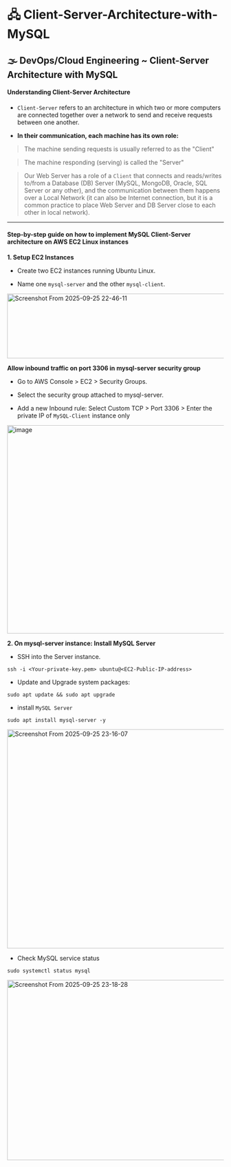 # 🖧 Client-Server-Architecture-with-MySQL
## 🌫 DevOps/Cloud Engineering ~ Client-Server Architecture with MySQL

#### **Understanding Client-Server Architecture**

- `Client-Server` refers to an architecture in which two or more computers are connected together over a network to send and receive requests between one another.

- **In their communication, each machine has its own role:**

> The machine sending requests is usually referred to as the "Client"

> The machine responding (serving) is called the "Server"

> Our Web Server has a role of a `Client` that connects and reads/writes to/from a Database (DB) Server (MySQL, MongoDB, Oracle, SQL Server or any other), and the communication between them happens over a Local Network (it can also be Internet connection, but it is a common practice to place Web Server and DB Server close to each other in local network).

---

#### **Step-by-step guide on how to implement MySQL Client-Server architecture on AWS EC2 Linux instances**

**1. Setup EC2 Instances**

- Create two EC2 instances running Ubuntu Linux.

- Name one `mysql-server` and the other `mysql-client`.

<img width="1070" height="150" alt="Screenshot From 2025-09-25 22-46-11" src="https://github.com/user-attachments/assets/38898181-4661-4154-b161-07b40e310909" />

**Allow inbound traffic on port 3306 in mysql-server security group**

- Go to AWS Console > EC2 > Security Groups.

- Select the security group attached to mysql-server.

- Add a new Inbound rule: Select Custom TCP > Port 3306 > Enter the private IP of `MySQL-Client` instance only


<img width="1330" height="483" alt="image" src="https://github.com/user-attachments/assets/953dbafc-4d90-4c40-8dc6-e3025547cb4e" />



**2. On mysql-server instance: Install MySQL Server**

- SSH into the Server instance.

```
ssh -i <Your-private-key.pem> ubuntu@<EC2-Public-IP-address>
```
- Update and Upgrade system packages:
```
sudo apt update && sudo apt upgrade
```
- install `MySQL Server`
```
sudo apt install mysql-server -y
```

<img width="1318" height="508" alt="Screenshot From 2025-09-25 23-16-07" src="https://github.com/user-attachments/assets/fc8122cc-e305-4f9f-b9f4-8def398eede4" />

- Check MySQL service status
```
sudo systemctl status mysql
```

<img width="1306" height="418" alt="Screenshot From 2025-09-25 23-18-28" src="https://github.com/user-attachments/assets/cdabd26a-5be2-429c-944a-637e386be94c" />
